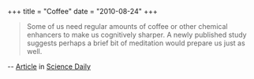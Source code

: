 +++
title = "Coffee"
date = "2010-08-24"
+++

> Some of us need regular amounts of coffee or other chemical enhancers to make
us cognitively sharper. A newly published study suggests perhaps a brief bit
of meditation would prepare us just as well.

-- [Article](http://www.sciencedaily.com/releases/2010/04/100414184220.htm) in [Science Daily](http://www.sciencedaily.com/)

